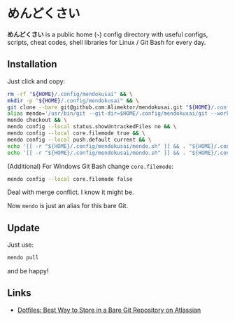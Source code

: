 # めんどくさい #

**めんどくさい** is a public home (`~`) config directory with useful configs, scripts, cheat codes, shell libraries for Linux / Git Bash for every day.

## Installation ##

Just click and copy:

```bash
rm -rf "${HOME}/.config/mendokusai" && \
mkdir -p "${HOME}/.config/mendokusai" && \
git clone --bare git@github.com:Alimektor/mendokusai.git "${HOME}/.config/mendokusai/git" && \
alias mendo='/usr/bin/git --git-dir=$HOME/.config/mendokusai/git --work-tree=$HOME' && \
mendo checkout && \
mendo config --local status.showUntrackedFiles no && \
mendo config --local core.filemode true && \
mendo config --local push.default current && \
echo '[[ -r "${HOME}/.config/mendokusai/mendo.sh" ]] && . "${HOME}/.config/mendokusai/mendo.sh"' >> ${HOME}/.bashrc && \
echo '[[ -r "${HOME}/.config/mendokusai/mendo.sh" ]] && . "${HOME}/.config/mendokusai/mendo.sh"' >> ${HOME}/.zshrc
```

(Additional) For Windows Git Bash change `core.filemode`:

```bash
mendo config --local core.filemode false
```

Deal with merge conflict. I know it might be.

Now `mendo` is just an alias for this bare Git.

## Update ##

Just use:

```bash
mendo pull
```

and be happy!

## Links ##

- [Dotfiles: Best Way to Store in a Bare Git Repository on Atlassian](https://www.atlassian.com/git/tutorials/dotfiles)
